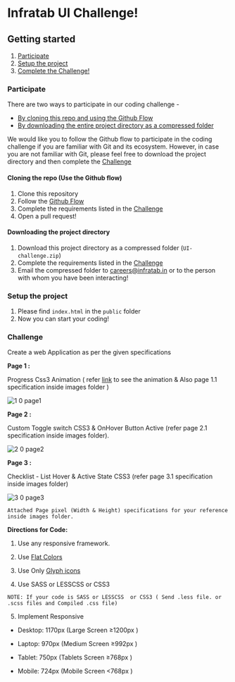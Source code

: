 # Infratab UI Challenge!

## Getting started
1. [Participate](#participate)
2. [Setup the project](#setup-the-project)
3. [Complete the Challenge!](#challenge)

### Participate
There are two ways to participate in our coding challenge -
- [By cloning this repo and using the Github Flow](#cloning-the-repo-use-the-github-flow)
- [By downloading the entire project directory as a compressed folder](#downloading-the-project-directory)

We would like you to follow the Github flow to participate in the coding challenge if you are familiar with Git and its ecosystem. However, in case you are not familiar with Git, please feel free to download the project directory and then complete the [Challenge](#challenge)

#### Cloning the repo (Use the Github flow)
1. Clone this repository
2. Follow the [Github Flow](https://guides.github.com/introduction/flow/)
3. Complete the requirements listed in the [Challenge](#challenge)
4. Open a pull request!

#### Downloading the project directory
1. Download this project directory as a compressed folder (`UI-challenge.zip`)
2. Complete the requirements listed in the [Challenge](#challenge)
3. Email the compressed folder to careers@infratab.in or to the person with whom you have been interacting!

### Setup the project
1. Please find `index.html` in the `public` folder
2. Now you can start your coding!

### Challenge
Create a web Application as per the given specifications

**Page 1 :**

Progress Css3 Animation ( refer [link](https://dribbble.com/shots/1664914-Onboarding-Progress-Steps?list=searches&tag=onboarding&offset=31) to see the animation & Also page 1.1 specification inside images folder )

![1 0 page1](https://cloud.githubusercontent.com/assets/12729226/16265721/93a7c59a-389e-11e6-96df-f47b006f6a56.jpg)

**Page 2 :**

Custom Toggle switch CSS3 & OnHover Button Active (refer page 2.1 specification inside images folder).

![2 0 page2](https://cloud.githubusercontent.com/assets/12729226/16265726/9b964646-389e-11e6-8d4e-4b4a2477e3fa.jpg)

**Page 3 :**

Checklist - List Hover & Active State CSS3 (refer page 3.1 specification inside images folder)

![3 0 page3](https://cloud.githubusercontent.com/assets/12729226/16265730/a2af9e00-389e-11e6-9fa7-6e0cf1304d4e.jpg)
```
Attached Page pixel (Width & Height) specifications for your reference inside images folder.
```
**Directions for Code:**

1) Use any responsive framework.

2) Use [Flat Colors](http://flatuicolors.com/)

3) Use Only [Glyph icons](https://icomoon.io/app/)

4) Use SASS or LESSCSS or CSS3
```
NOTE: If your code is SASS or LESSCSS  or CSS3 ( Send .less file. or .scss files and Compiled .css file)
```
5) Implement Responsive

- Desktop: 1170px (Large Screen ≥1200px )

- Laptop:  970px  (Medium Screen ≥992px )

- Tablet:  750px  (Tablets Screen ≥768px )

- Mobile:  724px  (Mobile Screen <768px )
